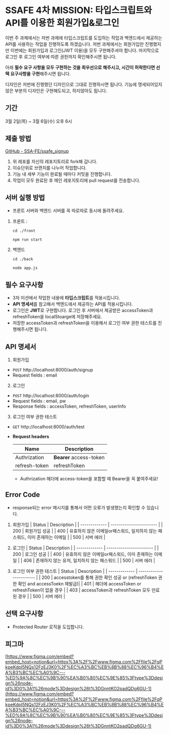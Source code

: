 # SSAFE 4차 MISSION: 타입스크립트와 API를 이용한 회원가입&로그인

이번 주 과제에서는 저번 과제에 타입스크립트를 도입하는 작업과 백엔드에서 제공하는 API를 사용하는 작업을 진행하도록 하겠습니다.
저번 과제에서는 회원가입만 진행했지만 이번에는 회원가입과 로그인(JWT 이용)을 모두 구현해주셔야 합니다. 마지막으로 로그인 후 로그인 여부에 따른 권한까지 확인해주시면 됩니다.

아래 **필수 요구 사항을 모두 구현하는 것을 최우선으로 해주시고, 시간이 허락한다면 선택 요구사항을 구현**해주시면 됩니다.

디자인은 저번에 진행했던 디자인으로 그대로 진행하시면 됩니다.
기능에 명세되어있지 않은 부분의 디자인은 구현해도되고, 하지않아도 됩니다.

## 기간

3월 2일(목) ~ 3월 6일(수) 오후 6시

## 제출 방법

[GitHub - SSA-FE/ssafe_signup](https://github.com/SSA-FE/ssafe_signup)

1. 위 레포를 자신의 레포지토리로 fork해 갑니다.
2. 이슈단위로 브랜치를 나누어 작업합니다.
3. 기능 내 세부 기능이 완료될 때마다 커밋을 진행합니다.
4. 작업이 모두 완료된 후 메인 레포지토리에 pull request를 전송합니다.

## 서버 실행 방법

- 프론트 서버와 백엔드 서버를 꼭 따로따로 동시에 돌려주세요.

1. 프론트 :

   `cd ./front`

   `npm run start`

2. 백엔드

   `cd ./back`

   `node app.js`

## 필수 요구사항

- 3차 미션에서 작업한 내용에 **타입스크립트**를 적용시킵니다.
- **API 명세서**를 참고해서 백엔드에서 제공하는 API를 적용시킵니다.
- 로그인은 **JWT**로 구현합니다. 로그인 후 서버에서 제공받은 accessToken과 refreshToken을 localStoarge에 저장해주세요.
- 저장한 accessToken과 refreshToken을 이용해서 로그인 여부 권한 테스트를 진행해주시면 됩니다.

## API 명세서

1. 회원가입

- `POST` http://localhost:8000/auth/signup
- Request fields : email

2. 로그인

- `POST` http://localhost:8000/auth/login
- Request fields : email, pw
- Response fields : accessToken, refreshToken, userInfo

3. 로그인 여부 권한 테스트

- `GET` http://localhost:8000/auth/test
- **Request headers**

  | Name          | Description             |
  | ------------- | ----------------------- |
  | Authrization  | **Bearer** access-token |
  | refresh-token | refreshToken            |

  - Authrization 헤더에 access-token을 포함할 때 Bearer을 꼭 붙여주세요!

## Error Code

- response되는 error 메시지를 통해서 어떤 오류가 발생했는지 확인할 수 있습니다.

1. 회원가입
   | Status | Description |
   | ------------- | ----------------------- |
   | 200 | 회원가입 성공 |
   | 400 | 유효하지 않은 이메일or패스워드, 일치하지 않는 패스워드, 이미 존재하는 이메일 |
   | 500 | 서버 에러 |

2. 로그인
   | Status | Description |
   | ------------- | ----------------------- |
   | 200 | 로그인 성공 |
   | 400 | 유효하지 않은 이메일or패스워드, 이미 존재하는 이메일 |
   | 406 | 존재하지 않는 유저, 일치하지 않는 패스워드 |
   | 500 | 서버 에러 |

3. 로그인 여부 권한 테스트
   | Status | Description |
   | ------------- | ----------------------- |
   | 200 | accesstoken를 통해 권한 확인 성공 or (refreshToken 권한 확인 and accessToekn 재발급)|
   | 401 | 헤더에 accessToken or refreshToken이 없을 경우 |
   | 403 | accessToken과 refreshToken 모두 만료된 경우 |
   | 500 | 서버 에러 |

## 선택 요구사항

- Protected Router 로직을 도입합니다.

## 피그마

[https://www.figma.com/embed?embed_host=notion&url=https%3A%2F%2Fwww.figma.com%2Ffile%2FqPkpeKdpI5NQs12FzEJ3K0%2F%EC%A3%BC%EB%8B%88%EC%96%B4%EA%B3%BC%EC%A0%9C---%ED%9A%8C%EC%9B%90%EA%B0%80%EC%9E%85%3Ftype%3Ddesign%26node-id%3D0%3A1%26mode%3Ddesign%26t%3DGnntKO2padQDg6GU-1](https://www.figma.com/embed?embed_host=notion&url=https%3A%2F%2Fwww.figma.com%2Ffile%2FqPkpeKdpI5NQs12FzEJ3K0%2F%EC%A3%BC%EB%8B%88%EC%96%B4%EA%B3%BC%EC%A0%9C---%ED%9A%8C%EC%9B%90%EA%B0%80%EC%9E%85%3Ftype%3Ddesign%26node-id%3D0%3A1%26mode%3Ddesign%26t%3DGnntKO2padQDg6GU-1)
